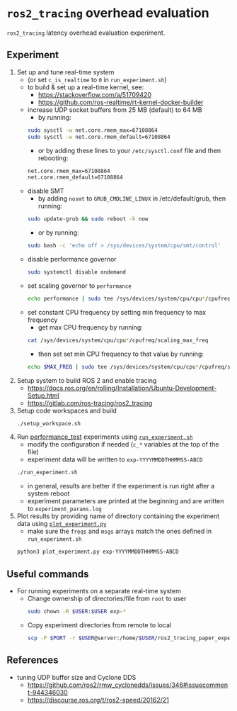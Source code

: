 # `ros2_tracing` overhead evaluation

`ros2_tracing` latency overhead evaluation experiment.

## Experiment

1. Set up and tune real-time system
    * (or set `c_is_realtime` to `0` in `run_experiment.sh`)
    * to build & set up a real-time kernel, see:
        * https://stackoverflow.com/a/51709420
        * https://github.com/ros-realtime/rt-kernel-docker-builder
    * increase UDP socket buffers from 25 MB (default) to 64 MB
        * by running:
        ```sh
        sudo sysctl -w net.core.rmem_max=67108864
        sudo sysctl -w net.core.rmem_default=67108864
        ```
        * or by adding these lines to your `/etc/sysctl.conf` file and then rebooting:
        ```sh
        net.core.rmem_max=67108864
        net.core.rmem_default=67108864
        ```
    * disable SMT
        * by adding `nosmt` to `GRUB_CMDLINE_LINUX` in /etc/default/grub, then running:
        ```sh
        sudo update-grub && sudo reboot -h now
        ```
        * or by running:
        ```sh
        sudo bash -c 'echo off > /sys/devices/system/cpu/smt/control'
        ```
    * disable performance governor
        ```sh
        sudo systemctl disable ondemand
        ```
    * set scaling governor to `performance`
        ```sh
        echo performance | sudo tee /sys/devices/system/cpu/cpu*/cpufreq/scaling_governor >/dev/null
        ```
    * set constant CPU frequency by setting min frequency to max frequency
        * get max CPU frequency by running:
        ```sh
        cat /sys/devices/system/cpu/cpu*/cpufreq/scaling_max_freq
        ```
        * then set set min CPU frequency to that value by running:
        ```sh
        echo $MAX_FREQ | sudo tee /sys/devices/system/cpu/cpu*/cpufreq/scaling_min_freq > /dev/null
        ```
1. Setup system to build ROS 2 and enable tracing
    * https://docs.ros.org/en/rolling/Installation/Ubuntu-Development-Setup.html
    * https://gitlab.com/ros-tracing/ros2_tracing
1. Setup code workspaces and build
    ```sh
    ./setup_workspace.sh
    ```
1. Run [performance_test](https://gitlab.com/ApexAI/performance_test) experiments using [`run_experiment.sh`](./run_experiment.sh)
    * modify the configuration if needed (`c_*` variables at the top of the file)
    * experiment data will be written to `exp-YYYYMMDDTHHMMSS-ABCD`
    ```sh
    ./run_experiment.sh
    ```
    * in general, results are better if the experiment is run right after a system reboot
    * experiment parameters are printed at the beginning and are written to `experiment_params.log`
1. Plot results by providing name of directory containing the experiment data using [`plot_experiment.py`](./plot_experiment.py)
    * make sure the `freqs` and `msgs` arrays match the ones defined in `run_experiment.sh`
    ```sh
    python3 plot_experiment.py exp-YYYYMMDDTHHMMSS-ABCD
    ```

## Useful commands

* For running experiments on a separate real-time system
    * Change ownership of directories/file from `root` to user
        ```sh
        sudo chown -R $USER:$USER exp-*
        ```
    * Copy experiment directories from remote to local
        ```sh
        scp -P $PORT -r $USER@server:/home/$USER/ros2_tracing_paper_experiment/exp-* .
        ```

## References

* tuning UDP buffer size and Cyclone DDS
    * https://github.com/ros2/rmw_cyclonedds/issues/346#issuecomment-944346030
    * https://discourse.ros.org/t/ros2-speed/20162/21

